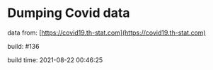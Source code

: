 Dumping Covid data
==================
                        
data from: [https://covid19.th-stat.com](https://covid19.th-stat.com)

build: #136

build time: 2021-08-22 00:46:25
